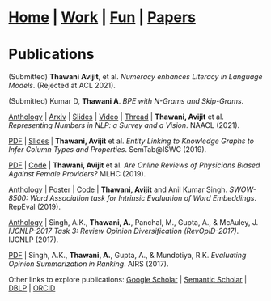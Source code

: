 # **[Home](https://avi-jit.github.io/)** | [Work](https://avi-jit.github.io/work) | [Fun](https://avi-jit.github.io/fun) | [Papers](https://avi-jit.github.io/papers)

# Publications

(Submitted) **Thawani Avijit**, et al. _Numeracy enhances Literacy in Language Models_. (Rejected at ACL 2021).

(Submitted) Kumar D, **Thawani A**. _BPE with N-Grams and Skip-Grams_.

[Anthology](https://www.aclweb.org/anthology/2021.naacl-main.53/) | [Arxiv](https://arxiv.org/abs/2103.13136) | [Slides](https://docs.google.com/presentation/d/1jDWLe6LiHtw5gK4klDQ9t5Ttt1llT38DlGgaybf4qnw/edit?usp=sharing) | [Video](https://drive.google.com/file/d/1muiAfVDx_Ul3Gqq9I-asn5p1AnLkrFTF/view?usp=sharing) | [Thread](https://twitter.com/thawani_avijit/status/1375033476194312194?s=20) | **Thawani, Avijit** et al. _Representing Numbers in NLP: a Survey and a Vision_. NAACL (2021).

[PDF](http://www.cs.ox.ac.uk/isg/challenges/sem-tab/2019/papers/Tabularisi.pdf) | [Slides](http://www.cs.ox.ac.uk/isg/challenges/sem-tab/2019/slides/TabularISI.pdf) | **Thawani, Avijit** et al. _Entity Linking to Knowledge Graphs to Infer Column Types and Properties_. SemTab@ISWC (2019).

[PDF](https://www.mlforhc.org/s/Thawani.pdf) | [Code](https://github.com/avi-jit/RateMDs) | **Thawani, Avijit** et al. _Are Online Reviews of Physicians Biased Against Female Providers?_ MLHC (2019).

[Anthology](https://www.aclweb.org/anthology/W19-2006) | [Poster](https://github.com/avi-jit/SWOW-eval/blob/master/1559781908296_small.pdf) | [Code](https://github.com/avi-jit/SWOW-eval) | **Thawani, Avijit** and Anil Kumar Singh. _SWOW-8500: Word Association task for Intrinsic Evaluation of Word Embeddings_. RepEval (2019).

[Anthology](http://aclweb.org/anthology/I17-4003) | Singh, A.K., **Thawani, A.**, Panchal, M., Gupta, A., & McAuley, J. _IJCNLP-2017 Task 3: Review Opinion Diversification (RevOpiD-2017)_. IJCNLP (2017).

[PDF](https://link.springer.com/content/pdf/10.1007%2F978-3-319-70145-5_17.pdf) | Singh, A.K., **Thawani, A.**, Gupta, A., & Mundotiya, R.K. _Evaluating Opinion Summarization in Ranking_. AIRS (2017).

Other links to explore publications: [Google Scholar](https://scholar.google.com/citations?user=8KleQAgAAAAJ) | [Semantic Scholar](https://www.semanticscholar.org/author/Avijit-Thawani/37574242) | [DBLP](https://dblp.uni-trier.de/pid/208/4386.html) | [ORCID](https://orcid.org/0000-0002-4289-3607)
